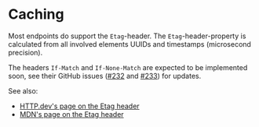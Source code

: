 # Caching

Most endpoints do support the `Etag`-header. The `Etag`-header-property is calculated from all involved elements UUIDs
and timestamps (microsecond precision).

The headers `If-Match` and `If-None-Match` are expected to be implemented soon, see their GitHub issues
([#232](https://github.com/ember-nexus/api/issues/232) and [#233](https://github.com/ember-nexus/api/issues/233))
for updates.

See also:

- [HTTP.dev's page on the Etag header](https://http.dev/etag)
- [MDN's page on the Etag header](https://developer.mozilla.org/en-US/docs/Web/HTTP/Headers/ETag)
